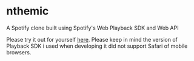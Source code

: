 # nthemic
A Spotify clone built using Spotify's Web Playback SDK and Web API

Please try it out for yourself [here](https://nthemic.herokuapp.com/). Please keep in mind the version of Playback SDK i used when developing it did not support Safari of mobile browsers.
